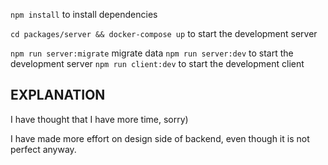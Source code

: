 `npm install` to install dependencies

`cd packages/server && docker-compose up` to start the development server

`npm run server:migrate` migrate data
`npm run server:dev` to start the development server
`npm run client:dev` to start the development client    



## EXPLANATION

I have thought that I have more time, sorry)

I have made more effort on design side of backend, even though it is not perfect anyway.